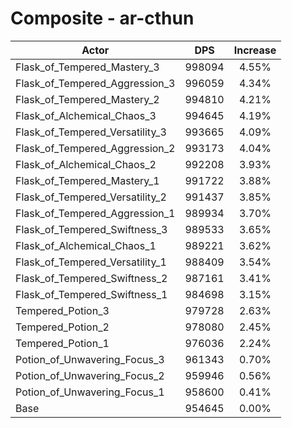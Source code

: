 # Composite - ar-cthun
| Actor | DPS | Increase |
|---|:---:|:---:|
|Flask_of_Tempered_Mastery_3|998094|4.55%|
|Flask_of_Tempered_Aggression_3|996059|4.34%|
|Flask_of_Tempered_Mastery_2|994810|4.21%|
|Flask_of_Alchemical_Chaos_3|994645|4.19%|
|Flask_of_Tempered_Versatility_3|993665|4.09%|
|Flask_of_Tempered_Aggression_2|993173|4.04%|
|Flask_of_Alchemical_Chaos_2|992208|3.93%|
|Flask_of_Tempered_Mastery_1|991722|3.88%|
|Flask_of_Tempered_Versatility_2|991437|3.85%|
|Flask_of_Tempered_Aggression_1|989934|3.70%|
|Flask_of_Tempered_Swiftness_3|989533|3.65%|
|Flask_of_Alchemical_Chaos_1|989221|3.62%|
|Flask_of_Tempered_Versatility_1|988409|3.54%|
|Flask_of_Tempered_Swiftness_2|987161|3.41%|
|Flask_of_Tempered_Swiftness_1|984698|3.15%|
|Tempered_Potion_3|979728|2.63%|
|Tempered_Potion_2|978080|2.45%|
|Tempered_Potion_1|976036|2.24%|
|Potion_of_Unwavering_Focus_3|961343|0.70%|
|Potion_of_Unwavering_Focus_2|959946|0.56%|
|Potion_of_Unwavering_Focus_1|958600|0.41%|
|Base|954645|0.00%|
